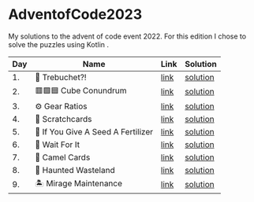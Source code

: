 # AdventofCode2023

My solutions to the advent of code event 2022. For this edition I chose to solve the puzzles using Kotlin .

| Day | Name                                                                      | Link                                         | Solution                                                                                                                |
| --- | ------------------------------------------------------------------------- | -------------------------------------------- | ----------------------------------------------------------------------------------------------------------------------- |
| 1.  | :rocket: Trebuchet?!                                                      | [link](https://adventofcode.com/2023/day/1)  | [solution](https://github.com/LWLeijten/AdventofCode2023/tree/main/src/main/kotlin/day01/day01.kt)                      |
| 2.  | :red_square::green_square::blue_square:	 Cube Conundrum                   | [link](https://adventofcode.com/2023/day/2)  | [solution](https://github.com/LWLeijten/AdventofCode2023/tree/main/src/main/kotlin/day02/day02.kt)                      |
| 3.  | :gear:		 Gear Ratios                                                    | [link](https://adventofcode.com/2023/day/3)  | [solution](https://github.com/LWLeijten/AdventofCode2023/tree/main/src/main/kotlin/day03/day03.kt)                      |
| 4.  | :flower_playing_cards:			 Scratchcards                                 | [link](https://adventofcode.com/2023/day/4)  | [solution](https://github.com/LWLeijten/AdventofCode2023/tree/main/src/main/kotlin/day04/day04.kt)                      |
| 5.  | :seedling:			 If You Give A Seed A Fertilizer                          | [link](https://adventofcode.com/2023/day/5)  | [solution](https://github.com/LWLeijten/AdventofCode2023/tree/main/src/main/kotlin/day05/day05.kt)                      |
| 6.  | :speedboat:			 Wait For It                                              | [link](https://adventofcode.com/2023/day/6)  | [solution](https://github.com/LWLeijten/AdventofCode2023/tree/main/src/main/kotlin/day06/day06.kt)                      |
| 7.  | :camel:			 Camel Cards                                                  | [link](https://adventofcode.com/2023/day/7)  | [solution](https://github.com/LWLeijten/AdventofCode2023/tree/main/src/main/kotlin/day07/day07.kt)                      |
| 8.  | 👻			 Haunted Wasteland                                                | [link](https://adventofcode.com/2023/day/8)  | [solution](https://github.com/LWLeijten/AdventofCode2023/tree/main/src/main/kotlin/day08/day08.kt)                      |
| 9.  | 🏝️			 Mirage Maintenance                                               | [link](https://adventofcode.com/2023/day/9)  | [solution](https://github.com/LWLeijten/AdventofCode2023/tree/main/src/main/kotlin/day09/day09.kt)                      |
